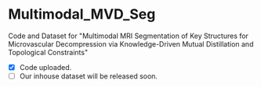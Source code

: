 # Multimodal_MVD_Seg
Code and Dataset for "Multimodal MRI Segmentation of Key Structures for Microvascular Decompression via Knowledge-Driven Mutual Distillation and Topological Constraints"
- [x] Code uploaded.
- [ ] Our inhouse dataset will be released soon.
